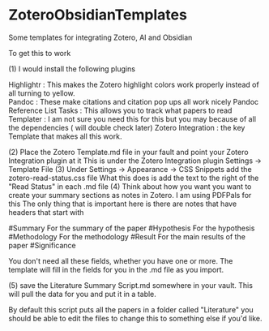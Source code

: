 # ZoteroObsidianTemplates
Some templates for integrating Zotero, AI and Obsidian

To get this to work 

(1) I would install the following plugins

  Highlightr         : This makes the Zotero highlight colors work properly instead of all turning to yellow.  
  Pandoc             : These make citations and citation pop ups all work nicely
  Pandoc Reference List 
  Tasks              : This allows you to track what papers to read
  Templater          : I am not sure you need this for this but you may because of all the dependencies ( will double check later)
  Zotero Integration : the key Template that makes all this work.

(2) Place the Zotero Template.md file in your fault and point your Zotero Integration plugin at it 
    This is under the Zotero Integration plugin Settings -> Template File
(3) Under Settings -> Appearance -> CSS Snippets 
    add the zotero-read-status.css file
What this does is add the text to the right of the "Read Status" in each .md file
(4) Think about how you want you want to create your summary sections as notes in Zotero. I am using PDFPals for this
The only thing that is important here is there are notes that have headers that start with

  #Summary
  For the summary of the paper
  #Hypothesis
  For the hypothesis
  #Methodology
  For the methodology
  #Result
  For the main results of the paper
  #Significance

You don't need all these fields, whether you have one or more. The template will fill in the fields for you in the .md file as you import.

 (5) save the Literature Summary Script.md somewhere in your vault. This will pull the data for you and put it in a table.

By default this script puts all the papers in a folder called "Literature" you should be able to edit the files to change this to something else if you'd like. 














